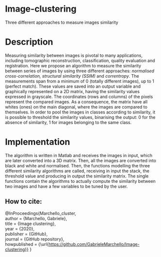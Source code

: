 # Image-clustering
Three different approaches to measure images similarity

# Description
Measuring similarity between images is pivotal to many applications, including tomographic reconstruction, classification, quality evaluation and registration. 
Here we propose an algorithm to measure the similarity between series of images by using three different approaches: _normalised cross-correlation, structural similarity (SSIM)_ and _correntropy_.
The measurements span from a minimum of 0 (totally different images), up to 1 (perfect match). These values are saved into an output variable and graphically represented on a 2D matrix, having the similarity values expressed in grayscale. 
The coordinates (rows and columns) of the pixels represent the compared images. As a consequence, the matrix have all whites (ones) on the main diagonal, where the images are compared to themselves. 
In order to pool the images in classes according to similarity, it is possible to threshold the similarity values, binarising the output: 0 for the absence of similarity, 1 for images belonging to the same class. 

# Implementation
The algorithm is written in Matlab and receives the images in input, which are later converted into a 3D matrix. Then, all the images are converted into black and white and normalised. Then, the functions modelling the three different similarity algorithms are called, receiving in input the stack, the threshold value and producing in output the similarity matrix.
The single functions contain the algorithms to actually compute the similarity between two images and have a few variables to be tuned by the user.
  
  
## How to cite:
@InProceedings{Marchello_cluster,  
  author = {Marchello, Gabriele},  
  title = {Image clustering},  
  year = {2020},  
  publisher = {GitHub},  
  journal = {GitHub repository},  
  howpublished = {\url{https://github.com/GabrieleMarchello/Image-clustering}}
}
